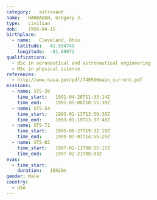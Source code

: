 ```yaml
---
category:	astronaut
name:	HARBAUGH, Gregory J.
type:	civilian
dob:	1956-04-15
birthplace:
  - name:	Cleveland, Ohio
    latitude:	41.504749
    longitude:	-81.69072
qualifications:
  - BSc in aeronautical and astronautical engineering
  - MSc in physical science
references:
  - http://www.nasa.gov/pdf/740566main_current.pdf
missions:
  - name: STS-39
    time_start:   1991-04-28T11:33:14Z
    time_end:     1991-05-06T18:55:38Z
  - name: STS-54
    time_start:   1993-01-13T13:59:30Z
    time_end:     1993-01-19T13:37:48Z
  - name: STS-71
    time_start:   1995-06-27T19:32:19Z
    time_end:     1995-07-07T14:55:29Z
  - name: STS-82
    time_start:   1997-02-11T08:55:17Z
    time_end:     1997-02-21T08:33Z
evas:
  - time_start: 
    duration:   18h29m
gender:	Male
country:
  - USA
---
```

